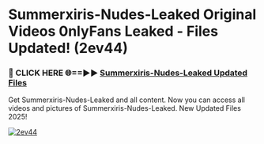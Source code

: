 # Summerxiris-Nudes-Leaked Original Videos 0nlyFans Leaked - Files Updated! (2ev44)

<h3>🔴 CLICK HERE 🌐==►► <a href="https://tinyurl.com/yc6ubb5a" rel="nofollow">Summerxiris-Nudes-Leaked Updated Files</a></h3>

Get Summerxiris-Nudes-Leaked and all content. Now you can access all videos and pictures of Summerxiris-Nudes-Leaked. New Updated Files 2025!

[![2ev44](https://i.imgur.com/7eu0CRL.gif)](https://tinyurl.com/yc6ubb5a)
